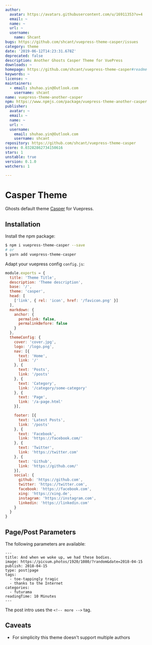 ```yaml
---
author:
  avatar: https://avatars.githubusercontent.com/u/16911353?v=4
  email: ~
  name: ~
  url: ~
  username:
    name: Shcant
bugs: https://github.com/shcant/vuepress-theme-casper/issues
category: theme
date: '2019-06-12T14:23:31.678Z'
deprecated: false
description: Another Ghosts Casper Theme for VuePress
downloads: ~
homepage: https://github.com/shcant/vuepress-theme-casper#readme
keywords: ~
license: ~
maintainers:
  - email: shuhao.yin@Outlook.com
    username: shcant
name: vuepress-theme-another-casper
npm: https://www.npmjs.com/package/vuepress-theme-another-casper
publisher:
  avatar: ~
  email: ~
  name: ~
  url: ~
  username:
    email: shuhao.yin@Outlook.com
    username: shcant
repository: https://github.com/shcant/vuepress-theme-casper
score: 0.03282862734150616
stars: 1
unstable: true
version: 0.1.0
watchers: 1

---
```


# Casper Theme

Ghosts default theme [Casper](https://github.com/TryGhost/Casper) for Vuepress.

## Installation

Install the npm package:

```bash
$ npm i vuepress-theme-casper --save
# or
$ yarn add vuepress-theme-casper
```

Adapt your vuepress config `config.js`:

```js
module.exports = {
  title: 'Theme Title',
  description: 'Theme description',
  base: '/',
  theme: 'casper',
  head: [
    ['link', { rel: 'icon', href: '/favicon.png' }]
  ],
  markdown: {
    anchor: {
      permalink: false,
      permalinkBefore: false
    }
  },
  themeConfig: {
    cover: 'cover.jpg',
    logo: '/logo.png',
    nav: [{
      text: 'Home',
      link: '/'
    }, {
      text: 'Posts',
      link: '/posts'
    }, {
      text: 'Category',
      link: '/category/some-category'
    }, {
      text: 'Page',
      link: '/a-page.html'
    }],

    footer: [{
      text: 'Latest Posts',
      link: '/posts'
    }, {
      text: 'Facebook',
      link: 'https://facebook.com/'
    }, {
      text: 'Twitter',
      link: 'https://twitter.com'
    }, {
      text: 'Github',
      link: 'https://github.com/'
    }],
    social: {
      github: 'https://github.com',
      twitter: 'https://twitter.com',
      facebook: 'https://facebook.com',
      xing: 'https://xing.de',
      instagram: 'https://instagram.com',
      linkedin: 'https://linkedin.com'
    }
  }
}
```

## Page/Post Parameters

The following parameters are available:

```
---
title: And when we woke up, we had these bodies.
image: https://picsum.photos/1920/1080/?random&date=2018-04-15
publish: 2018-04-15
type: post|page
tags:
  - toe-tappingly tragic
  - thanks to the Internet
categories:
  - futurama
readingTime: 10 Minutes
---
```

The post intro uses the `<!-- more -->` tag.

## Caveats

* For simplicity this theme doesn't support multiple authors
